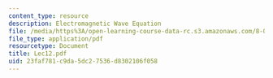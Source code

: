 ```yaml
---
content_type: resource
description: Electromagnetic Wave Equation
file: /media/https%3A/open-learning-course-data-rc.s3.amazonaws.com/8-03-physics-iii-spring-2003/23faf781c9da5dc27536d8302106f058_Lec12.pdf
file_type: application/pdf
resourcetype: Document
title: Lec12.pdf
uid: 23faf781-c9da-5dc2-7536-d8302106f058
---
```


